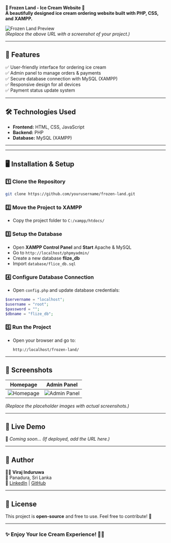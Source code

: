 ###                    
   **📌 Frozen Land - Ice Cream Website 🍦**  
**A beautifully designed ice cream ordering website built with PHP, CSS, and XAMPP.**  

![Frozen Land Preview](https://via.placeholder.com/1000x500?text=Frozen+Land+Website)  
*(Replace the above URL with a screenshot of your project.)*

---

## **🚀 Features**
✅ User-friendly interface for ordering ice cream  
✅ Admin panel to manage orders & payments  
✅ Secure database connection with MySQL (XAMPP)  
✅ Responsive design for all devices  
✅ Payment status update system  

---

## **🛠️ Technologies Used**
- **Frontend:** HTML, CSS, JavaScript  
- **Backend:** PHP  
- **Database:** MySQL (XAMPP)  

---

---

## **🖥️ Installation & Setup**
### **1️⃣ Clone the Repository**
```bash
git clone https://github.com/yourusername/frozen-land.git
```

### **2️⃣ Move the Project to XAMPP**
- Copy the project folder to `C:/xampp/htdocs/`

### **3️⃣ Setup the Database**
- Open **XAMPP Control Panel** and **Start** Apache & MySQL  
- Go to `http://localhost/phpmyadmin/`  
- Create a new database **flize_db**  
- Import `database/flice_db.sql`  

### **4️⃣ Configure Database Connection**
- Open `config.php` and update database credentials:  
```php
$servername = "localhost";
$username = "root";
$password = "";
$dbname = "flize_db";
```

### **5️⃣ Run the Project**
- Open your browser and go to:  
  ```
  http://localhost/frozen-land/
  ```

---

## **📸 Screenshots**
| Homepage | Admin Panel |
|----------|------------|
| ![Homepage](https://via.placeholder.com/500) | ![Admin Panel](https://via.placeholder.com/500) |

*(Replace the placeholder images with actual screenshots.)*

---

## **🔗 Live Demo**  
🚀 *Coming soon...* *(If deployed, add the URL here.)*  

---

## **📌 Author**
👨‍💻 **Viraj Induruwa**  
📍 Panadura, Sri Lanka  
🔗 [LinkedIn](https://www.linkedin.com/in/viraj-induruwa/) | [GitHub](https://github.com/Viraj-005)  

---

## **📜 License**
This project is **open-source** and free to use. Feel free to contribute! 🎉  

---

### **✨ Enjoy Your Ice Cream Experience! 🍦🚀**  
